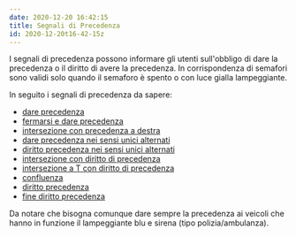 ```yaml
---
date: 2020-12-20 16:42:15
title: Segnali di Precedenza
id: 2020-12-20t16-42-15z
---
```


I segnali di precedenza possono informare gli utenti sull'obbligo di dare la
precedenza o il diritto di avere la precedenza. In corrispondenza di semafori
sono validi solo quando il semaforo è spento o con luce gialla lampeggiante.

In seguito i segnali di precedenza da sapere:

- [dare precedenza](./2020-12-20t16-54-28z.md)
- [fermarsi e dare precedenza](./2020-12-20t17-24-07z.md)
- [intersezione con precedenza a destra](./2020-12-20t17-50-16z.md)
- [dare precedenza nei sensi unici alternati](./2020-12-20t18-03-17z.md)
- [diritto precedenza nei sensi unici alternati](./2020-12-20t18-09-34z.md)
- [intersezione con diritto di precedenza](./2020-12-20t18-23-33z.md)
- [intersezione a T con diritto di precedenza](./2020-12-21t17-32-47z.md)
- [confluenza](./2020-12-21t17-41-37z.md)
- [diritto precedenza](./2020-12-21t17-46-03z.md)
- [fine diritto precedenza](./2020-12-21t18-02-10z.md)

Da notare che bisogna comunque dare sempre la precedenza ai veicoli che hanno in
funzione il lampeggiante blu e sirena (tipo polizia/ambulanza).
